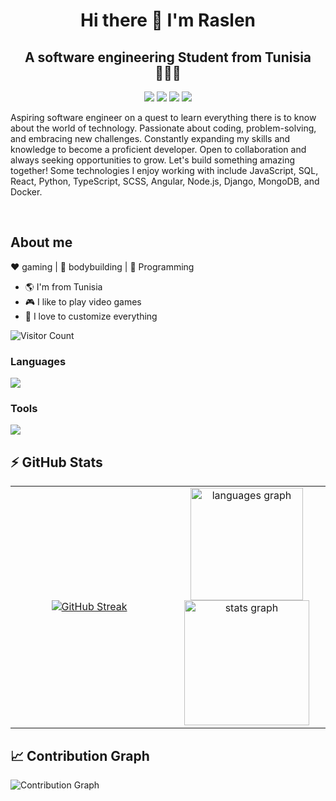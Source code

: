 <h1 align="center">Hi there 👋 I'm Raslen</h1>
<h2 align="center">A software engineering Student from Tunisia 🧑🏻‍💻</h2>

<p align="center">
    <a href="https://twitter.com/RaslenMiss45861"><img src="https://img.shields.io/badge/twitter-%231FA1F1?style=flat&logo=twitter&logoColor=white" /></a>
    <a href="https://www.linkedin.com/in/missaoui-raslen-6a8620298/"><img src="https://img.shields.io/badge/linkedin-%230177B5?style=flat&logo=linkedin&logoColor=white" /></a>
    <a href="https://www.youtube.com/c/mohamedabusrea"><img src="https://img.shields.io/badge/youtube-%23FF0000?style=flat&logo=youtube&logoColor=white" /></a>
    <a href="https://www.instagram.com/raslenmissaoui07/"><img src="https://img.shields.io/badge/instagram-%23E4415F?style=flat&logo=instagram&logoColor=white" /></a>
</p>

<p>Aspiring software engineer on a quest to learn everything there is to know about the world of technology. Passionate about coding, problem-solving, and embracing new challenges. Constantly expanding my skills and knowledge to become a proficient developer. Open to collaboration and always seeking opportunities to grow. Let's build something amazing together! Some technologies I enjoy working with include JavaScript, SQL, React, Python, TypeScript, SCSS, Angular, Node.js, Django, MongoDB, and Docker.</p>

<br>

## About me 

:heart: gaming | :black_heart: bodybuilding | :blue_heart: Programming

- :earth_americas: I'm from Tunisia
- :video_game: I like to play video games
- :gem: I love to customize everything 

![Visitor Count](https://profile-counter.glitch.me/{raslenraslen}/count.svg)

<h3 align="left">Languages</h3>
<p align="left">
  <img src="https://skillicons.dev/icons?i=c,c++,html,java,python,sql,javascript,typescript,scss,angular,nodejs,react,django,mongodb,docker" />
</p>

<h3 align="left">Tools</h3>
<p align="left">
  <img src="https://skillicons.dev/icons?i=git,github,bitbucket,postman,latex,azure,vscode,npm,idea,rabbitmq,kafka" />
</p>

## ⚡ GitHub Stats 
<table align="center">
<tr border="none">
<td width="50%" align="center">
    <a href="https://git.io/streak-stats"><img src="https://streak-stats.demolab.com?user=raslenraslen&theme=dark" alt="GitHub Streak" /></a>
</td>
<td width="50%" align="center">
    <img src="https://github-readme-stats.vercel.app/api/top-langs?username=raslenraslen&locale=en&hide_title=false&layout=compact&card_width=320&langs_count=5&theme=dracula&hide_border=false" height="180px" alt="languages graph"  />
    <img src="https://github-readme-stats.vercel.app/api?username=raslenraslen&hide_title=false&hide_rank=false&show_icons=true&include_all_commits=true&count_private=true&disable_animations=false&theme=dracula&locale=en&hide_border=false" height="200px" alt="stats graph"  />
</td>
</tr>
</table>

## 📈 Contribution Graph
![Contribution Graph](https://github-readme-activity-graph.vercel.app/graph?username=raslenraslen&theme=tokyo-night&radius=16)
